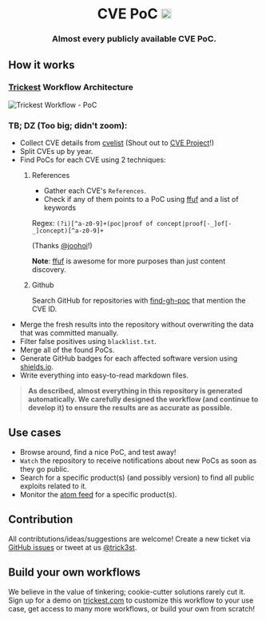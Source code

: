 <h1 align="center">CVE PoC <a href="https://twitter.com/intent/tweet?text=CVE%20PoC%20-%20Find%20almost%20every%20publicly%20available%20CVE%20Proof-of-Concept%2E%0Ahttps%3A%2F%2Fgithub%2Ecom%2Ftrickest%2Fcve%0A&hashtags=cve,poc,vulnerability,vulnerabilities,exploit,infosec,cybersecurity"><img src="https://img.shields.io/badge/Tweet--lightgrey?logo=twitter&style=social" alt="Tweet" height="20"/></a></h1>
<h3 align="center">Almost every publicly available CVE PoC.</h3>

## How it works
### [Trickest](https://trickest.com) Workflow Architecture

![Trickest Workflow - PoC](workflow.png "Trickest Workflow - PoC")

### TB; DZ (Too big; didn't zoom):
- Collect CVE details from [cvelist](https://github.com/CVEProject/cvelist) (Shout out to [CVE Project](https://github.com/CVEProject)!)
- Split CVEs up by year.
- Find PoCs for each CVE using 2 techniques:
    1. References
        - Gather each CVE's `References`.
        - Check if any of them points to a PoC using [ffuf](https://github.com/ffuf/ffuf) and a list of keywords

         Regex:
         ```(?i)[^a-z0-9]+(poc|proof of concept|proof[-_]of[-_]concept)[^a-z0-9]+```

         (Thanks [@joohoi](https://github.com/joohoi)!)
         
         **Note**: [ffuf](https://github.com/ffuf/ffuf) is awesome for more purposes than just content discovery.
    2. Github
        
        Search GitHub for repositories with [find-gh-poc](https://github.com/trickest/find-gh-poc) that mention the CVE ID.
- Merge the fresh results into the repository without overwriting the data that was committed manually.
- Filter false positives using `blacklist.txt`.
- Merge all of the found PoCs.
- Generate GitHub badges for each affected software version using [shields.io](https://shields.io).
- Write everything into easy-to-read markdown files.



> **As described, almost everything in this repository is generated automatically. We carefully designed the workflow (and continue to develop it) to ensure the results are as accurate as possible.**



## Use cases 
- Browse around, find a nice PoC, and test away!
- `Watch` the repository to receive notifications about new PoCs as soon as they go public.
- Search for a specific product(s) (and possibly version) to find all public exploits related to it.
- Monitor the [atom feed](https://github.com/trickest/cve/commits/main.atom) for a specific product(s).

## Contribution
All contribtutions/ideas/suggestions are welcome! Create a new ticket via [GitHub issues](https://github.com/trickest/cve/issues) or tweet at us [@trick3st](https://twitter.com/trick3st).

## Build your own workflows

We believe in the value of tinkering; cookie-cutter solutions rarely cut it. Sign up for a demo on [trickest.com](https://trickest.com) to customize this workflow to your use case, get access to many more workflows, or build your own from scratch!

